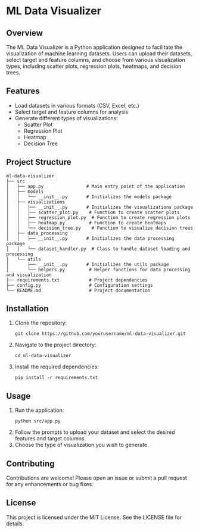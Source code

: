 # ML Data Visualizer

## Overview
The ML Data Visualizer is a Python application designed to facilitate the visualization of machine learning datasets. Users can upload their datasets, select target and feature columns, and choose from various visualization types, including scatter plots, regression plots, heatmaps, and decision trees.

## Features
- Load datasets in various formats (CSV, Excel, etc.)
- Select target and feature columns for analysis
- Generate different types of visualizations:
  - Scatter Plot
  - Regression Plot
  - Heatmap
  - Decision Tree

## Project Structure
```
ml-data-visualizer
├── src
│   ├── app.py                # Main entry point of the application
│   ├── models
│   │   └── __init__.py       # Initializes the models package
│   ├── visualizations
│   │   ├── __init__.py       # Initializes the visualizations package
│   │   ├── scatter_plot.py    # Function to create scatter plots
│   │   ├── regression_plot.py  # Function to create regression plots
│   │   ├── heatmap.py         # Function to create heatmaps
│   │   └── decision_tree.py    # Function to visualize decision trees
│   ├── data_processing
│   │   ├── __init__.py       # Initializes the data processing package
│   │   └── dataset_handler.py  # Class to handle dataset loading and processing
│   └── utils
│       ├── __init__.py       # Initializes the utils package
│       └── helpers.py         # Helper functions for data processing and visualization
├── requirements.txt           # Project dependencies
├── config.py                  # Configuration settings
└── README.md                  # Project documentation
```

## Installation
1. Clone the repository:
   ```
   git clone https://github.com/yourusername/ml-data-visualizer.git
   ```
2. Navigate to the project directory:
   ```
   cd ml-data-visualizer
   ```
3. Install the required dependencies:
   ```
   pip install -r requirements.txt
   ```

## Usage
1. Run the application:
   ```
   python src/app.py
   ```
2. Follow the prompts to upload your dataset and select the desired features and target columns.
3. Choose the type of visualization you wish to generate.

## Contributing
Contributions are welcome! Please open an issue or submit a pull request for any enhancements or bug fixes.

## License
This project is licensed under the MIT License. See the LICENSE file for details.